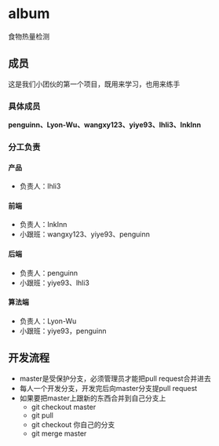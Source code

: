 # album
食物热量检测

## 成员
这是我们小团伙的第一个项目，既用来学习，也用来练手

### 具体成员
**penguinn、Lyon-Wu、wangxy123、yiye93、lhli3、InkInn**

### 分工负责
#### 产品
+ 负责人：lhli3

#### 前端
+ 负责人：InkInn
+ 小跟班：wangxy123、yiye93、penguinn  

#### 后端
+ 负责人：penguinn
+ 小跟班：yiye93、lhli3

#### 算法端
+ 负责人：Lyon-Wu
+ 小跟班：yiye93，penguinn

## 开发流程
+ master是受保护分支，必须管理员才能把pull request合并进去
+ 每人一个开发分支，开发完后向master分支提pull request
+ 如果要把master上跟新的东西合并到自己分支上
    + git checkout master
    + git pull
    + git checkout 你自己的分支
    + git merge master
    

